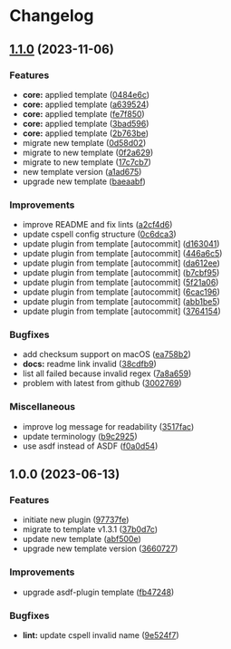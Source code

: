# Changelog

## [1.1.0](https://github.com/kc-workspace/asdf-cmctl/compare/v1.0.0...v1.1.0) (2023-11-06)


### Features

* **core:** applied template ([0484e6c](https://github.com/kc-workspace/asdf-cmctl/commit/0484e6c521f463d411136514d9149e42eb3bf9b1))
* **core:** applied template ([a639524](https://github.com/kc-workspace/asdf-cmctl/commit/a639524dbfd64a4a0779cb7a7369f6dff3734490))
* **core:** applied template ([fe7f850](https://github.com/kc-workspace/asdf-cmctl/commit/fe7f850bc9a2ac1a69e37c1505f9b078853ccb86))
* **core:** applied template ([3bad596](https://github.com/kc-workspace/asdf-cmctl/commit/3bad596aae4064352fc67c2fbd9e9a8db733de25))
* **core:** applied template ([2b763be](https://github.com/kc-workspace/asdf-cmctl/commit/2b763bec97dd86df66ff26cb51fe0da4ebab8598))
* migrate new template ([0d58d02](https://github.com/kc-workspace/asdf-cmctl/commit/0d58d02c7f0537fc916a41c2655d419e2836e982))
* migrate to new template ([0f2a629](https://github.com/kc-workspace/asdf-cmctl/commit/0f2a629e58f0daeb3295729af10953737ce5fb99))
* migrate to new template ([17c7cb7](https://github.com/kc-workspace/asdf-cmctl/commit/17c7cb7a26acaa9d3032981486194dda526b4e5e))
* new template version ([a1ad675](https://github.com/kc-workspace/asdf-cmctl/commit/a1ad675d84ce8bcef1dd6a818dad34d85c5500b4))
* upgrade new template ([baeaabf](https://github.com/kc-workspace/asdf-cmctl/commit/baeaabfe4d41b7333dff6dad8849220166322057))


### Improvements

* improve README and fix lints ([a2cf4d6](https://github.com/kc-workspace/asdf-cmctl/commit/a2cf4d6ea7107951f7fe7aee857f6a2580d059a4))
* update cspell config structure ([0c6dca3](https://github.com/kc-workspace/asdf-cmctl/commit/0c6dca3e0983fa26b75f79134eba12d9e07e9dac))
* update plugin from template [autocommit] ([d163041](https://github.com/kc-workspace/asdf-cmctl/commit/d1630415dcd959e575a693b76138fd25d339ad7d))
* update plugin from template [autocommit] ([446a6c5](https://github.com/kc-workspace/asdf-cmctl/commit/446a6c52bc1b1f0755a87a43706385d60a63fb27))
* update plugin from template [autocommit] ([da612ee](https://github.com/kc-workspace/asdf-cmctl/commit/da612ee43f3772e84966895fed5644aa921439eb))
* update plugin from template [autocommit] ([b7cbf95](https://github.com/kc-workspace/asdf-cmctl/commit/b7cbf95757bc42fd4e20481e744a0d74a41bdff2))
* update plugin from template [autocommit] ([5f21a06](https://github.com/kc-workspace/asdf-cmctl/commit/5f21a06bbab55108941c019710d0013f6c0d1f2b))
* update plugin from template [autocommit] ([6cac196](https://github.com/kc-workspace/asdf-cmctl/commit/6cac1967fadc268355da99872e94c037e41306e8))
* update plugin from template [autocommit] ([abb1be5](https://github.com/kc-workspace/asdf-cmctl/commit/abb1be546385b3aee7419252ff838ddf5c2bfa3e))
* update plugin from template [autocommit] ([3764154](https://github.com/kc-workspace/asdf-cmctl/commit/376415436ae890cbed30eec3ecaf9a6d0193d837))


### Bugfixes

* add checksum support on macOS ([ea758b2](https://github.com/kc-workspace/asdf-cmctl/commit/ea758b21d73a5dd9c0f8ab53eeef5dd0d83fedf3))
* **docs:** readme link invalid ([38cdfb9](https://github.com/kc-workspace/asdf-cmctl/commit/38cdfb945cb780d1b397d936063bf51480105cbe))
* list all failed because invalid regex ([7a8a659](https://github.com/kc-workspace/asdf-cmctl/commit/7a8a659576cae9f60a4c9d0594e8ff2d16428d5e))
* problem with latest from github ([3002769](https://github.com/kc-workspace/asdf-cmctl/commit/300276916a3f4bf08dc5edaf525b501acbf4f5f2))


### Miscellaneous

* improve log message for readability ([3517fac](https://github.com/kc-workspace/asdf-cmctl/commit/3517facd020abbca8b5d612970a8026bc8926ca0))
* update terminology ([b9c2925](https://github.com/kc-workspace/asdf-cmctl/commit/b9c2925e28e88d474ef5e17a917eb8e8127ed888))
* use asdf instead of ASDF ([f0a0d54](https://github.com/kc-workspace/asdf-cmctl/commit/f0a0d54d62f7a56301d54bd6be8b81e4b3bc5fea))

## 1.0.0 (2023-06-13)


### Features

* initiate new plugin ([97737fe](https://github.com/kc-workspace/asdf-cmctl/commit/97737fefcf378aca76ba643259c99ac1c32fa065))
* migrate to template v1.3.1 ([37b0d7c](https://github.com/kc-workspace/asdf-cmctl/commit/37b0d7ca0ff1684500da568d1a29843b079851d9))
* update new template ([abf500e](https://github.com/kc-workspace/asdf-cmctl/commit/abf500ecdf53b1e9232d9051bb62358f9e27843f))
* upgrade new template version ([3660727](https://github.com/kc-workspace/asdf-cmctl/commit/3660727c526f08959e7d85bf50c3eadb35c0ae04))


### Improvements

* upgrade asdf-plugin template ([fb47248](https://github.com/kc-workspace/asdf-cmctl/commit/fb472483975f29b3e1a191660146434c440ee462))


### Bugfixes

* **lint:** update cspell invalid name ([9e524f7](https://github.com/kc-workspace/asdf-cmctl/commit/9e524f70935a98fceb4f51bdb8abe03ee9aec1a3))
